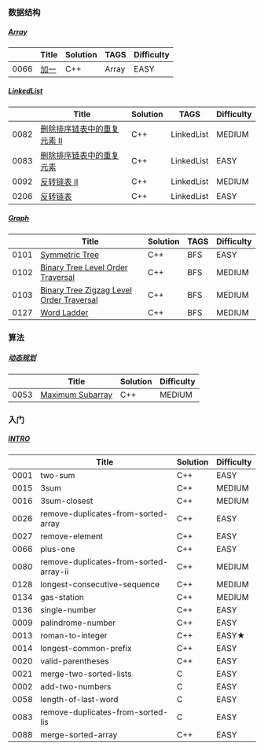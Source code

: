 ### 数据结构

##### [Array](./1-1-Array)

|      | Title                                          | Solution | TAGS  | Difficulty |
| ---- | ---------------------------------------------- | -------- | ----- | ---------- |
| 0066 | [加一](https://leetcode.cn/problems/plus-one/) | C++      | Array | EASY       |

##### [LinkedList](./1-2-LinkedList)

|      | Title                                                        | Solution | TAGS       | Difficulty |
| ---- | ------------------------------------------------------------ | -------- | ---------- | ---------- |
| 0082 | [删除排序链表中的重复元素 II](https://leetcode.cn/problems/remove-duplicates-from-sorted-list-ii/) | C++      | LinkedList | MEDIUM     |
| 0083 | [删除排序链表中的重复元素](https://leetcode.cn/problems/remove-duplicates-from-sorted-list/) | C++      | LinkedList | EASY       |
| 0092 | [反转链表 II](https://leetcode.cn/problems/reverse-linked-list-ii/) | C++      | LinkedList | MEDIUM     |
| 0206 | [反转链表](https://leetcode.cn/problems/reverse-linked-list/) | C++      | LinkedList | EASY       |

##### [Graph](./1-8-Graph)

|      | Title                                                        | Solution | TAGS | Difficulty |
| ---- | ------------------------------------------------------------ | -------- | ---- | ---------- |
| 0101 | [Symmetric Tree](https://leetcode.cn/problems/symmetric-tree/) | C++      | BFS  | EASY       |
| 0102 | [Binary Tree Level Order Traversal](https://leetcode.cn/problems/binary-tree-level-order-traversal/) | C++      | BFS  | MEDIUM     |
| 0103 | [Binary Tree Zigzag Level Order Traversal](https://leetcode.cn/problems/binary-tree-zigzag-level-order-traversal/) | C++      | BFS  | MEDIUM     |
| 0127 | [Word Ladder](https://leetcode.cn/problems/word-ladder/)     | C++      | BFS  | MEDIUM     |

### 算法

##### [动态规划](./2-6-动态规划)

|      | Title                                                        | Solution | Difficulty |
| ---- | ------------------------------------------------------------ | -------- | ---------- |
| 0053 | [Maximum Subarray](https://leetcode.cn/problems/maximum-subarray/) | C++      | MEDIUM     |

### 入门

##### [INTRO](./0-Intro-leetcode)

|      | Title                                  | Solution | Difficulty |
| ---- | -------------------------------------- | -------- | ---------- |
| 0001 | two-sum                                | C++      | EASY       |
| 0015 | 3sum                                   | C++      | MEDIUM     |
| 0016 | 3sum-closest                           | C++      | MEDIUM     |
| 0026 | remove-duplicates-from-sorted-array    | C++      | EASY       |
| 0027 | remove-element                         | C++      | EASY       |
| 0066 | plus-one                               | C++      | EASY       |
| 0080 | remove-duplicates-from-sorted-array-ii | C++      | MEDIUM     |
| 0128 | longest-consecutive-sequence           | C++      | MEDIUM     |
| 0134 | gas-station                            | C++      | MEDIUM     |
| 0136 | single-number                          | C++      | EASY       |
| 0009 | palindrome-number                      | C++      | EASY       |
| 0013 | roman-to-integer                       | C++      | EASY★      |
| 0014 | longest-common-prefix                  | C++      | EASY       |
| 0020 | valid-parentheses                      | C++      | EASY       |
| 0021 | merge-two-sorted-lists                 | C        | EASY       |
| 0002 | add-two-numbers                        | C        | EASY       |
| 0058 | length-of-last-word                    | C        | EASY       |
| 0083 | remove-duplicates-from-sorted-lis      | C        | EASY       |
| 0088 | merge-sorted-array                     | C++      | EASY       |

